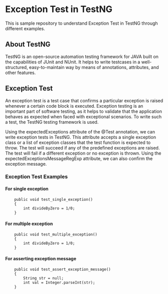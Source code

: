 # Exception Test in TestNG

This is sample repository to understand Exception Test in TestNG through different examples.

## About TestNG
TestNG is an open-source automation testing framework for JAVA built on the capabilities of JUnit and NUnit. It helps to write testcases in a well-structured, easy-to-maintain way by means of annotations, attributes, and other features.

## Exception Test
An exception test is a test case that confirms a particular exception is raised whenever a certain code block is executed. Exception testing is an important part of software testing, as it helps to validate that the application behaves as expected when faced with exceptional scenarios. To write such a test, the TestNG testing framework is used.

Using the expectedExceptions attribute of the @Test annotation, we can write exception tests in TestNG. This attribute accepts a single exception class or a list of exception classes that the test function is expected to throw. The test will succeed if any of the predefined exceptions are raised. The test will fail if a different exception or no exception is thrown. Using the expectedExceptionsMessageRegExp attribute, we can also confirm the exception message.

### Exception Test Examples
#### For single exception
```@Test(expectedExceptions = ArithmeticException.class)
	public void test_single_exception()
	{
		int divideByZero = 1/0;
	}
```
  
#### For multiple exception
```@Test(expectedExceptions = {ArithmeticException.class, NullPointerException.class})
	public void test_multiple_exception()
	{ 
		int divideByZero = 1/0;
	}
```
  
#### For asserting exception message
```@Test(expectedExceptions = NumberFormatException.class, expectedExceptionsMessageRegExp = "Cannot parse null string")
	public void test_assert_exception_message()
	{ 
		String str = null;
		int val = Integer.parseInt(str);
	}
```
